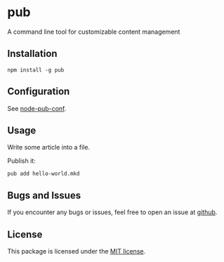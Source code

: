 # pub
A command line tool for customizable content management

## Installation

`npm install -g pub`

## Configuration

See [node-pub-conf](//github.com/pvorb/node-pub-conf).

## Usage

Write some article into a file.

Publish it:


    pub add hello-world.mkd


## Bugs and Issues

If you encounter any bugs or issues, feel free to open an issue at
[github](//github.com/pvorb/node-pub/issues).

## License

This package is licensed under the
[MIT license](http://vorb.de/license/mit.html).
